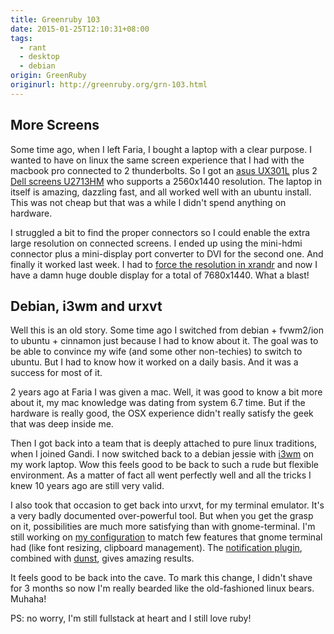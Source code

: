 ```yaml
---
title: Greenruby 103
date: 2015-01-25T12:10:31+08:00
tags:
  - rant
  - desktop
  - debian
origin: GreenRuby
originurl: http://greenruby.org/grn-103.html
---
```

## More Screens

Some time ago, when I left Faria, I bought a laptop with a clear purpose. I
wanted to have on linux the same screen experience that I had with the macbook
pro connected to 2 thunderbolts. So I got an [asus UX301L][1] plus 2 
[Dell screens U2713HM][2] who supports a 2560x1440 resolution. The laptop in itself
is amazing, dazzling fast, and all worked well with an ubuntu install. This
was not cheap but that was a while I didn't spend anything on hardware.

I struggled a bit to find the proper connectors so I could enable the extra
large resolution on connected screens. I ended up using the mini-hdmi
connector plus a mini-display port converter to DVI for the second one. And
finally it worked last week. I had to [force the resolution in xrandr][3] and
now I have a damn huge double display for a total of 7680x1440. What a blast!

## Debian, i3wm and urxvt

Well this is an old story. Some time ago I switched from debian + fvwm2/ion to
ubuntu + cinnamon just because I had to know about it. The goal was to be able
to convince my wife (and some other non-techies) to switch to ubuntu. But I
had to know how it worked on a daily basis. And it was a success for most of
it.

2 years ago at Faria I was given a mac. Well, it was good to know a bit more
about it, my mac knowledge was dating from system 6.7 time. But if the
hardware is really good, the OSX experience didn't really satisfy the geek
that was deep inside me.

Then I got back into a team that is deeply attached to pure linux traditions,
when I joined Gandi. I now switched back to a debian jessie with [i3wm][7] on
my work laptop. Wow this feels good to be back to such a rude but flexible
environment. As a matter of fact all went perfectly well and all the tricks I
knew 10 years ago are still very valid.

I also took that occasion to get back into urxvt, for my terminal emulator.
It's a very badly documented over-powerful tool. But when you get the grasp on
it, possibilities are much more satisfying than with gnome-terminal. I'm still
working on [my configuration][4] to match few features that gnome terminal had
(like font resizing, clipboard management). The [notification plugin][5],
combined with [dunst][6], gives amazing results.

It feels good to be back into the cave. To mark this change, I didn't shave
for 3 months so now I'm really bearded like the old-fashioned linux bears.
Muhaha!

PS: no worry, I'm still fullstack at heart and I still love ruby!

[1]: http://www.asus.com/us/Notebooks_Ultrabooks/ASUS_ZENBOOK_UX301LA/
[2]: http://accessories.ap.dell.com/sna/productdetail.aspx?c=au&cs=audhs1&l=en&redirect=1&s=dhs&sku=210-40773
[3]: http://www.arunviswanathan.com/node/53
[4]: https://github.com/mose/rcfiles/blob/master/.Xdefaults
[5]: https://github.com/mose/rcfiles/blob/master/.urxvt/ext/notification
[6]: http://knopwob.org/dunst/index.html
[7]: https://i3wm.org/
